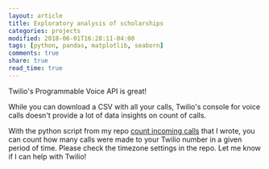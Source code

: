 ```yaml
---
layout: article
title: Exploratory analysis of scholarships
categories: projects
modified: 2018-06-01T16:28:11-04:00
tags: [python, pandas, matplotlib, seaborn]
comments: true
share: true
read_time: true
---
```



Twilio's Programmable Voice API is great! 

While you can download a CSV with all your calls, Twilio's console for voice calls doesn't provide a lot of data insights on count of calls.

With the python script from my repo [count incoming calls](https://github.com/nahusznaj/twilio-count-incoming-calls) that I wrote, you can count how many calls were made to your Twilio number in a given period of time. Please check the timezone settings in the repo. Let me know if I can help with Twilio!


